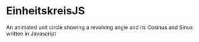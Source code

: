 # EinheitskreisJS
An animated unit circle showing a revolving angle and its Cosinus and Sinus written in Javascript
